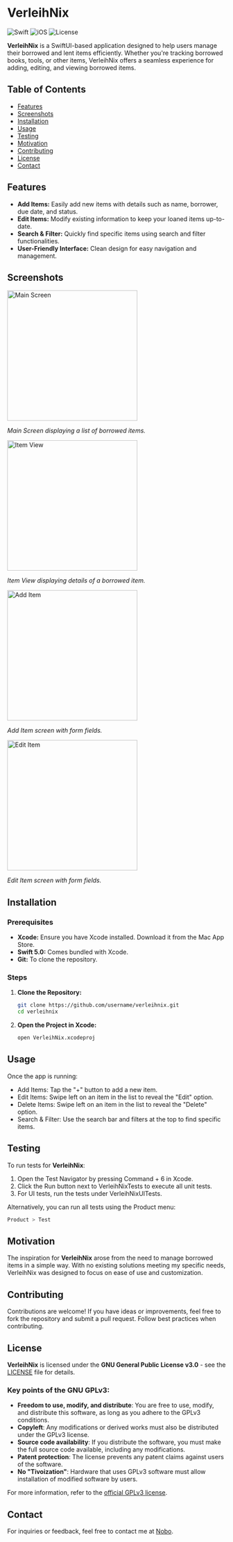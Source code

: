 
# VerleihNix

![Swift](https://img.shields.io/badge/Swift-v5.8-orange.svg)
![iOS](https://img.shields.io/badge/iOS-v17.5-blue.svg)
![License](https://img.shields.io/badge/license-GPLv3-blue.svg)

**VerleihNix** is a SwiftUI-based application designed to help users manage their borrowed and lent items efficiently. Whether you're tracking borrowed books, tools, or other items, VerleihNix offers a seamless experience for adding, editing, and viewing borrowed items.

## Table of Contents

- [Features](#features)
- [Screenshots](#screenshots)
- [Installation](#installation)
- [Usage](#usage)
- [Testing](#testing)
- [Motivation](#motivation)
- [Contributing](#contributing)
- [License](#license)
- [Contact](#contact)

## Features

- **Add Items:** Easily add new items with details such as name, borrower, due date, and status.
- **Edit Items:** Modify existing information to keep your loaned items up-to-date.
- **Search & Filter:** Quickly find specific items using search and filter functionalities.
- **User-Friendly Interface:** Clean design for easy navigation and management.

## Screenshots

<img src="screenshots/main_screen.png" alt="Main Screen" width="300"/>

*Main Screen displaying a list of borrowed items.*

<img src="screenshots/item_view.png" alt="Item View" width="300"/>

*Item View displaying details of a borrowed item.*

<img src="screenshots/add_item.png" alt="Add Item" width="300"/>

*Add Item screen with form fields.*

<img src="screenshots/edit_item.png" alt="Edit Item" width="300"/>

*Edit Item screen with form fields.*

## Installation

### Prerequisites

- **Xcode:** Ensure you have Xcode installed. Download it from the Mac App Store.
- **Swift 5.0:** Comes bundled with Xcode.
- **Git:** To clone the repository.

### Steps

1. **Clone the Repository:**

    ```bash
    git clone https://github.com/username/verleihnix.git
    cd verleihnix
    ```

2. **Open the Project in Xcode:**

    ```bash
    open VerleihNix.xcodeproj
    ```

## Usage

Once the app is running:
* Add Items: Tap the "+" button to add a new item.
* Edit Items: Swipe left on an item in the list to reveal the "Edit" option.
* Delete Items: Swipe left on an item in the list to reveal the "Delete" option.
* Search & Filter: Use the search bar and filters at the top to find specific items.

## Testing

To run tests for **VerleihNix**:

1. Open the Test Navigator by pressing Command + 6 in Xcode.
2. Click the Run button next to VerleihNixTests to execute all unit tests.
3. For UI tests, run the tests under VerleihNixUITests.

Alternatively, you can run all tests using the Product menu:

```bash
Product > Test
```

## Motivation

The inspiration for **VerleihNix** arose from the need to manage borrowed items in a simple way. With no existing solutions meeting my specific needs, VerleihNix was designed to focus on ease of use and customization.

## Contributing

Contributions are welcome! If you have ideas or improvements, feel free to fork the repository and submit a pull request. Follow best practices when contributing.

## License

**VerleihNix** is licensed under the **GNU General Public License v3.0** - see the [LICENSE](https://www.gnu.org/licenses/gpl-3.0.html) file for details.

### Key points of the GNU GPLv3:

- **Freedom to use, modify, and distribute**: You are free to use, modify, and distribute this software, as long as you adhere to the GPLv3 conditions.
- **Copyleft**: Any modifications or derived works must also be distributed under the GPLv3 license.
- **Source code availability**: If you distribute the software, you must make the full source code available, including any modifications.
- **Patent protection**: The license prevents any patent claims against users of the software.
- **No "Tivoization"**: Hardware that uses GPLv3 software must allow installation of modified software by users.

For more information, refer to the [official GPLv3 license](https://www.gnu.org/licenses/gpl-3.0.html).

## Contact

For inquiries or feedback, feel free to contact me at [Nobo](mailto:nobo_code@posteo.de?subject=[GitHub]%20VerleihNix).
